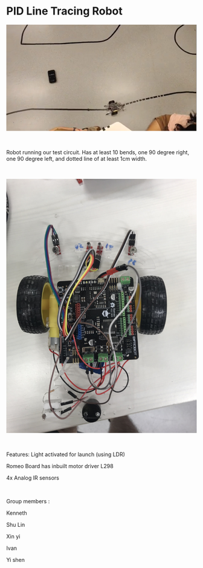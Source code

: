 # PID Line Tracing Robot

<p align="center">
  <img width="auto" height="auto" src="./assets/PIDBOT.png">
</p>
<br/>

Robot running our test circuit. Has at least 10 bends, one 90 degree right, one 90 degree left, and dotted line of at least 1cm width.

<br/>

<p align="center">
  <img width="auto" height="auto" src="./assets/PIDBOT2.JPG">
</p>
<br/>

Features:
Light activated for launch (using LDR)

Romeo Board has inbuilt motor driver L298

4x Analog IR sensors

<br/>

Group members :

Kenneth

Shu Lin

Xin yi

Ivan

Yi shen

